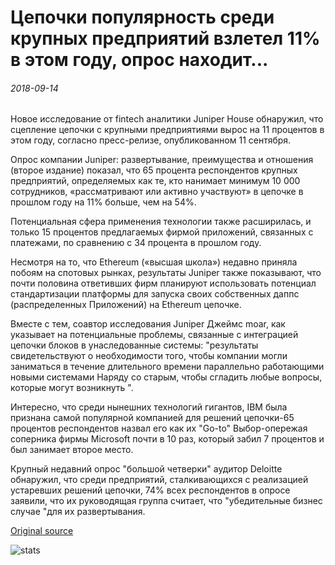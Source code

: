 # Цепочки популярность среди крупных предприятий взлетел 11% в этом году, опрос находит...

###### 2018-09-14

Новое исследование от fintech аналитики Juniper House обнаружил, что сцепление цепочки с крупными предприятиями вырос на 11 процентов в этом году, согласно пресс-релизе, опубликованном 11 сентября.

Опрос компании Juniper: развертывание, преимущества и отношения (второе издание) показал, что 65 процента респондентов крупных предприятий, определяемых как те, кто нанимает минимум 10 000 сотрудников, «рассматривают или активно участвуют» в цепочке в прошлом году на 11% больше, чем на 54%.

Потенциальная сфера применения технологии также расширилась, и только 15 процентов предлагаемых фирмой приложений, связанных с платежами, по сравнению с 34 процента в прошлом году.

Несмотря на то, что Ethereum («высшая школа») недавно приняла побоям на спотовых рынках, результаты Juniper также показывают, что почти половина ответивших фирм планируют использовать потенциал стандартизации платформы для запуска своих собственных даппс (распределенных Приложений) на Ethereum цепочке.

Вместе с тем, соавтор исследования Juniper Джеймс moar, как указывает на потенциальные проблемы, связанные с интеграцией цепочки блоков в унаследованные системы: "результаты свидетельствуют о необходимости того, чтобы компании могли заниматься в течение длительного времени параллельно работающими новыми системами Наряду со старым, чтобы сгладить любые вопросы, которые могут возникнуть ".

Интересно, что среди нынешних технологий гигантов, IBM была признана самой популярной компанией для решений цепочки-65 процентов респондентов назвал его как их "Go-to" Выбор-опережая соперника фирмы Microsoft почти в 10 раз, который забил 7 процентов и был занимает второе место.

Крупный недавний опрос "большой четверки" аудитор Deloitte обнаружил, что среди предприятий, сталкивающихся с реализацией устаревших решений цепочки, 74% всех респондентов в опросе заявили, что их руководящая группа считает, что "убедительные бизнес случае "для их развертывания.

[Original source](https://cointelegraph.com/news/blockchains-popularity-among-large-enterprises-soared-11-this-year-survey-finds)

![stats](https://c.statcounter.com/11760860/0/a89fa40b/1/ "stats")